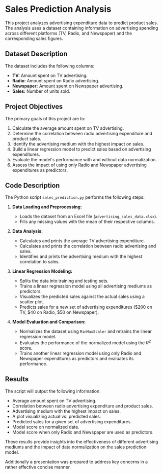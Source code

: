 # Sales Prediction Analysis

This project analyzes advertising expenditure data to predict product sales. The analysis uses a dataset containing information on advertising spending across different platforms (TV, Radio, and Newspaper) and the corresponding sales figures.

## Dataset Description

The dataset includes the following columns:

-   **TV:** Amount spent on TV advertising.
-   **Radio:** Amount spent on Radio advertising.
-   **Newspaper:** Amount spent on Newspaper advertising.
-   **Sales:** Number of units sold.

## Project Objectives

The primary goals of this project are to:

1.  Calculate the average amount spent on TV advertising.
2.  Determine the correlation between radio advertising expenditure and product sales.
3.  Identify the advertising medium with the highest impact on sales.
4.  Build a linear regression model to predict sales based on advertising expenditures.
5.  Evaluate the model's performance with and without data normalization.
6.  Assess the impact of using only Radio and Newspaper advertising expenditures as predictors.

## Code Description

The Python script `sales_prediction.py` performs the following steps:

1.  **Data Loading and Preprocessing:**
    -   Loads the dataset from an Excel file (`advertising_sales_data.xlsx`).
    -   Fills any missing values with the mean of their respective columns.

2.  **Data Analysis:**
    -   Calculates and prints the average TV advertising expenditure.
    -   Calculates and prints the correlation between radio advertising and sales.
    -   Identifies and prints the advertising medium with the highest correlation to sales.

3.  **Linear Regression Modeling:**
    -   Splits the data into training and testing sets.
    -   Trains a linear regression model using all advertising mediums as predictors.
    -   Visualizes the predicted sales against the actual sales using a scatter plot.
    -   Predicts sales for a new set of advertising expenditures (\$200 on TV, \$40 on Radio, \$50 on Newspaper).

4.  **Model Evaluation and Comparison:**
    -   Normalizes the dataset using `MinMaxScaler` and retrains the linear regression model.
    -   Evaluates the performance of the normalized model using the $R^2$ score.
    -   Trains another linear regression model using only Radio and Newspaper expenditures as predictors and evaluates its performance.


## Results

The script will output the following information:

-   Average amount spent on TV advertising.
-   Correlation between radio advertising expenditure and product sales.
-   Advertising medium with the highest impact on sales.
-   A plot visualizing actual vs. predicted sales.
-   Predicted sales for a given set of advertising expenditures.
-   Model score on normalized data.
-   Model score when only Radio and Newspaper are used as predictors.

These results provide insights into the effectiveness of different advertising mediums and the impact of data normalization on the sales prediction model.

Additionally a presentation was prepared to address key concerns in a rather effective concise manner.
